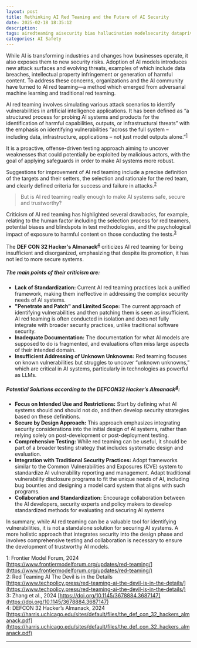 ```yaml
---
layout: post
title: Rethinking AI Red Teaming and the Future of AI Security
date: 2025-02-18 18:35:12
description: 
tags: airedteaming aisecurity bias hallucination modelsecurity dataprivacy ipprotection
categories: AI Safety
---
```




While AI is transforming industries and changes how businesses operate, it also exposes them to new security risks. Adoption of AI models introduces new attack surfaces and evolving threats, examples of which include data breaches, intellectual property infringement or generation of harmful content. To address these concerns, organizations and the AI community have turned to AI red teaming—a method which emerged from adversarial machine learning and traditional red teaming.

AI red teaming involves simulating various attack scenarios to identify vulnerabilities in artificial intelligence applications. It has been defined as “a structured process for probing AI systems and products for the identification of harmful capabilities, outputs, or infrastructural threats” with the emphasis on identifying vulnerabilities “across the full system – including data, infrastructure, applications – not just model outputs alone.”<sup>[1](#myfootnote1)</sup>

It is a proactive, offense-driven testing approach aiming to uncover weaknesses that could potentially be exploited by malicious actors, with the goal of applying safeguards in order to make AI systems more robust.

Suggestions for improvement of AI red teaming include a precise definition of the targets and their setters, the selection and rationale for the red team, and clearly defined criteria for success and failure in attacks.<sup>[2](#myfootnote2)</sup>

> But is AI red teaming really enough to make AI systems safe, secure and trustworthy?

Criticism of AI red teaming has highlighted several drawbacks, for example, relating to the human factor including the selection process for red teamers, potential biases and blindspots in test methodologies, and the psychological impact of exposure to harmful content on those conducting the tests.<sup>[3](#myfootnote3)</sup>

The **DEF CON 32 Hacker's Almanack**<sup>[4](#myfootnote4)</sup> criticizes AI red teaming for being insufficient and disorganized, emphasizing that despite its promotion, it has not led to more secure systems.
##### The main points of their criticism are:
- **Lack of Standardization:** 
Current AI red teaming practices lack a unified framework, making them ineffective in addressing the complex security needs of AI systems.
- **"Penetrate and Patch" and Limited Scope:** 
The current approach of identifying vulnerabilities and then patching them is seen as insufficient. AI red teaming is often conducted in isolation and does not fully integrate with broader security practices, unlike traditional software security.
- **Inadequate Documentation:** 
The documentation for what AI models are supposed to do is fragmented, and evaluations often miss large aspects of their intended domain.
- **Insufficient Addressing of Unknown Unknowns:** 
Red teaming focuses on known vulnerabilities but struggles to uncover “unknown unknowns,” which are critical in AI systems, particularly in technologies as powerful as LLMs.

##### Potential Solutions according to the DEFCON32 Hacker’s Almanack<sup>[4](#myfootnote4)</sup>:
- **Focus on Intended Use and Restrictions:** 
Start by defining what AI systems should and should not do, and then develop security strategies based on these definitions.
- **Secure by Design Approach:** 
This approach emphasizes integrating security considerations into the initial design of AI systems, rather than relying solely on post-development or post-deployment testing.
- **Comprehensive Testing:** 
While red teaming can be useful, it should be part of a broader testing strategy that includes systematic design and evaluation.
- **Integration with Traditional Security Practices:** 
Adopt frameworks similar to the Common Vulnerabilities and Exposures (CVE) system to standardize AI vulnerability reporting and management. Adapt traditional vulnerability disclosure programs to fit the unique needs of AI, including bug bounties and designing a model card system that aligns with such programs.
- **Collaboration and Standardization:** 
Encourage collaboration between the AI developers, security experts and policy makers to develop standardized methods for evaluating and securing AI systems

In summary, while AI red teaming can be a valuable tool for identifying vulnerabilities, it is not a standalone solution for securing AI systems. A more holistic approach that integrates security into the design phase and involves comprehensive testing and collaboration is necessary to ensure the development of trustworthy AI models.

<a name="myfootnote1">1</a>: Frontier Model Forum, 2024 [https://www.frontiermodelforum.org/updates/red-teaming/](https://www.frontiermodelforum.org/updates/red-teaming/)  
<a name="myfootnote2">2</a>: Red Teaming AI The Devil is in the Details [https://www.techpolicy.press/red-teaming-ai-the-devil-is-in-the-details/](https://www.techpolicy.press/red-teaming-ai-the-devil-is-in-the-details/)  
<a name="myfootnote3">3</a>: Zhang et al., 2024 [https://doi.org/10.1145/3678884.3687147](https://doi.org/10.1145/3678884.3687147)  
<a name="myfootnote4">4</a>: DEFCON 32 Hacker’s Almanack, 2024 [https://harris.uchicago.edu/sites/default/files/the_def_con_32_hackers_almanack.pdf](https://harris.uchicago.edu/sites/default/files/the_def_con_32_hackers_almanack.pdf)  

<hr>
